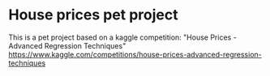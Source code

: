 # House prices pet project
This is a pet project based on a kaggle competition: "House Prices - Advanced Regression Techniques" https://www.kaggle.com/competitions/house-prices-advanced-regression-techniques
